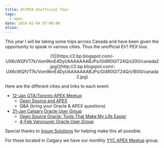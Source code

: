 ```yaml
---
title: Eh?PEX Unofficial Tour
tags:
  - apex
date: 2016-01-04 07:00:00
alias:
---
```


This year I will be taking some trips across Canada and have been given the opportunity to speak in various cities. Thus the unofficial Eh? PEX tour.

<div class="separator" style="clear: both; text-align: center;">[![](https://2.bp.blogspot.com/-UX6cWQfVT7k/Vom9knE4DyI/AAAAAAABJPs/Gl4R0GlT24Q/s200/canada2.jpg)](http://2.bp.blogspot.com/-UX6cWQfVT7k/Vom9knE4DyI/AAAAAAABJPs/Gl4R0GlT24Q/s1600/canada2.jpg)</div>

Here are the different cities and links to each event:

* [12-Jan GTA/Toronto APEX Meetup](http://www.meetup.com/GTA-Oracle-APEX-Development-Meetup/events/227780110/)
  * [Open Source and APEX](http://martindsouza.github.io/pres-apex-ent-dev/)
  * Q&A (bring your Oracle & APEX questions)
* [21-Jan Calgary Oracle User Group](http://coug.ab.ca/events/)
  * [Open Source Oracle: Tools That Make My Life Easier](http://martindsouza.github.io/pres-open-source-oracle/#/)
  * [4-Feb Vancouver Oracle User Group](https://www.eventbrite.ca/e/orclapex-yvr-meetup-3-tickets-20446209162)

Special thanks to [Insum Solutions](http://insum.ca/) for helping make this all possible.

For those located in Calgary we have our monthly [YYC APEX Meetup](http://www.meetup.com/orclapex-YYC/) group.
